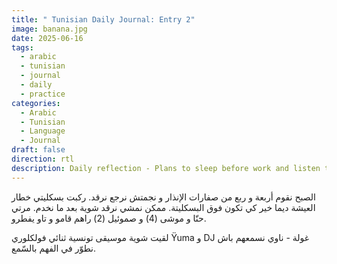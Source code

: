 ```yaml
---
title: " Tunisian Daily Journal: Entry 2"
image: banana.jpg
date: 2025-06-16
tags:
  - arabic
  - tunisian
  - journal
  - daily
  - practice
categories:
  - Arabic
  - Tunisian
  - Language
  - Journal
draft: false
direction: rtl
description: Daily reflection - Plans to sleep before work and listen to Tunisian music.
---
```

الصبح نقوم أربعة و ربع من صفارات الإنذار و نجمتش نرجع نرقد. ركبت بسكليتي خطار العيشة ديما خير كي تكون فوق البسكليتة. ممكن نمشي نرقد شوية بعد ما نخدم. مرتي حنّا و موشى (4) و صموئيل (2) راهم قامو و تاو يفطرو.

لقيت شوية موسيقى تونسية ثنائي فولكلوري Ÿuma و DJ غولة - ناوي نسمعهم باش نطوّر في الفهم بالسّمع.
